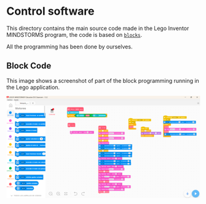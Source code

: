 Control software
====

This directory contains the main source code made in the Lego Inventor MINDSTORMS program, the code is based on [`blocks`](https://github.com/csvprobotica/WRO2024/blob/main/Nesquik/src/Nesquik_Code_Blocks.lmsp).

All the programming has been done by ourselves.

## Block Code

This image shows a screenshot of part of the block programming running in the Lego application.

![Regular](https://github.com/csvprobotica/WRO2024/blob/main/Nesquik/src/Nesquik_Code_Blocks.png)
